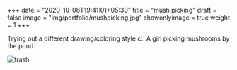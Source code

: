 +++
date = "2020-10-06T19:41:01+05:30"
title = "mush picking"
draft = false
image = "img/portfolio/mushpicking.jpg"
showonlyimage = true
weight = 1
+++

Trying out a different drawing/coloring style c:. A girl picking mushrooms by the pond.

![trash](/img/portfolio/mushpicking.jpg)
